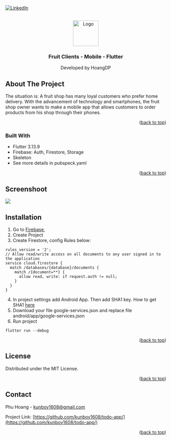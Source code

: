 <a name="readme-top"></a>
[![LinkedIn][linkedin-shield]][linkedin-url]



<!-- PROJECT LOGO -->
<br />
<div align="center">
  <a href="https://github.com/othneildrew/Best-README-Template">
    <img src="https://github.com/othneildrew/Best-README-Template/blob/master/images/logo.png" alt="Logo" width="80" height="80">
  </a>

  <h3 align="center">Fruit Clients - Mobile - Flutter</h3>

  <p align="center">
    Developed by HoangDP
  </p>
</div>




<!-- ABOUT THE PROJECT -->
## About The Project

The situation is: A fruit shop has many loyal customers who prefer home delivery. With the advancement of technology and smartphones, the fruit shop owner wants to make a mobile app that allows customers to order products from his shop through their phones.

<p align="right">(<a href="#readme-top">back to top</a>)</p>



### Built With

* Flutter 3.13.9
* Firebase: Auth, Firestore, Storage
* Skeleton
* See more details in pubspeck.yaml

<p align="right">(<a href="#readme-top">back to top</a>)</p>

## Screenshoot

![](https://github.com/kunboy1608/user_market_flutter/resource_readme/screenshot.gif)


<!-- Installation -->
## Installation

1. Go to <a href="https://console.firebase.google.com/">Firebase</a>,
2. Create Project
3. Create Firestore, config Rules below:
```
rules_version = '2';
// Allow read/write access on all documents to any user signed in to the application
service cloud.firestore {
  match /databases/{database}/documents {
    match /{document=**} {
      allow read, write: if request.auth != null;
    }
  }
}
```
4. In project settings add Android App. Then add SHA1 key. How to get SHA1 <a href="https://developers.google.com/android/guides/client-auth">here</a>
5. Download your file google-services.json and replace file android/app/google-services.json
6. Run project
```
flutter run --debug
```
<p align="right">(<a href="#readme-top">back to top</a>)</p>

<!-- LICENSE -->
## License

Distributed under the MIT License.

<p align="right">(<a href="#readme-top">back to top</a>)</p>

<!-- CONTACT -->
## Contact

Phu Hoang - kunboy1608@gmail.com

Project Link: [https://github.com/kunboy1608/todo-app/](https://github.com/kunboy1608/todo-app/)

<p align="right">(<a href="#readme-top">back to top</a>)</p>


<!-- MARKDOWN LINKS & IMAGES -->
<!-- https://www.markdownguide.org/basic-syntax/#reference-style-links -->
[linkedin-shield]: https://img.shields.io/badge/-LinkedIn-black.svg?style=for-the-badge&logo=linkedin&colorB=555
[linkedin-url]: https://www.linkedin.com/in/phu-hoang-046993236/
[product-screenshot]: images/open-api-3-user.png

